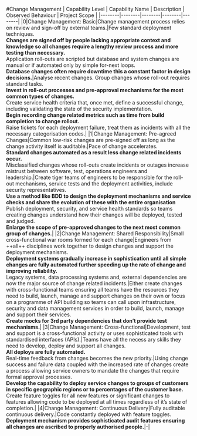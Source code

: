 #Change Management
| Capability Level | Capability Name | Description | Observed Behaviour | Project Scope |
|--------|--------|--------|--------|--------|
|0|Change Management: Basic|Change management process relies on review and sign-off by external teams.|Few standard deployment techniques.<br>**Changes are signed off by people lacking appropriate context and knowledge so all changes require a lengthy review process and more testing than necessary.**<br>Application roll-outs are scripted but database and system changes are manual or if automated only by simple for-next loops.<br>**Database changes often require downtime this a constant factor in design decisions.**|Analyse recent changes. Group changes whose roll-out requires standard tasks.<br>**Invest in roll-out processes and pre-approval mechanisms for the most common types of changes.**<br>Create service health criteria that, once met, define a successful change, including validating the state of the security implementation.<br>**Begin recording change related metrics such as time from build completion to change rollout.**<br>Raise tickets for each deployment failure, treat them as incidents with all the necessary categorisation codes.|
|1|Change Management: Pre-agreed Changes|Common low-risk changes are pre-signed off as long as the change activity itself is auditable.|Pace of change accelerates.<br>**Standard changes automated as a result less change related incidents occur.**<br>Misclassified changes whose roll-outs create incidents or outages increase mistrust between software, test, operations engineers and leadership.|Create tiger teams of engineers to be responsible for the roll-out mechanisms, service tests and the deployment activities, include security representatives.<br>**Use a method like BDD to design the deployment mechanisms and service checks and share the evolution of these with the entire organisation**<br>Publish deployment, security, and service health standards so teams creating changes understand how their changes will be deployed, tested and judged.<br>**Enlarge the scope of pre-approved changes to the next most common group of changes.**|
|2|Change Management: Shared Responsibility|Small cross-functional war rooms formed for each change|Engineers from ++all++ disciplines work together to design changes and support the deployment mechanisms.<br>**Deployment systems gradually increase in sophistication until all simple changes are fully automated further speeding up the rate of change and improving reliability.**<br>Legacy systems, data processing systems and, external dependencies are now the major source of change related incidents.|Either create changes with cross-functional teams ensuring all teams have the resources they need to build, launch, manage and support changes on their own or focus on a programme of API building so teams can call upon infrastructure, security and data management services in order to build, launch, manage and support their services.<br>**Create mocks for 3rd party dependencies that don’t provide test mechanisms.**|
|3|Change Management: Cross-functional|Development, test and support is a cross-functional activity or uses sophisticated tools with standardised interfaces (APIs).|Teams have all the necess	ary skills they need to develop, deploy and support all changes.<br>**All deploys are fully automated.**<br>Real-time feedback from changes becomes the new priority.|Using change success and failure data coupled with the increased rate of changes create a process allowing service owners to mandate the changes that require formal approval processes.<br>**Develop the capability to deploy service changes to groups of customers in specific geographic regions or to percentages of the customer base.**<br>Create feature toggles for all new features or significant changes to features allowing code to be deployed at all times regardless of it’s state of completion.|
|4|Change Management: Continuous Delivery|Fully auditable continuous delivery.|Code constantly deployed with feature toggles.<br>**Deployment mechanism provides sophisticated audit features ensuring all changes are ascribed to properly authorised people.**|-|